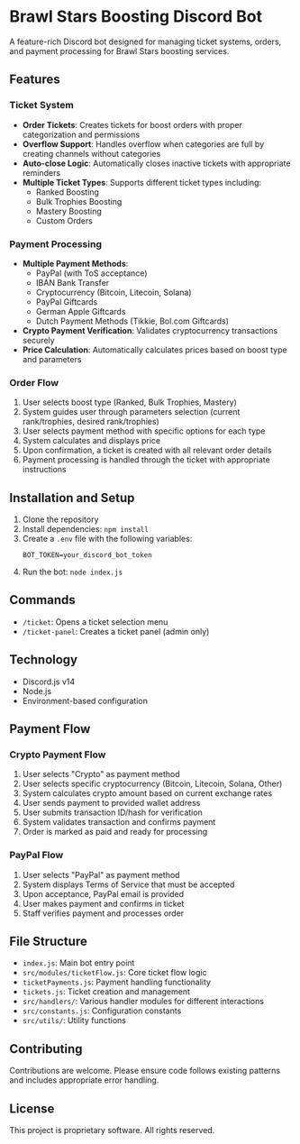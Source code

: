 # Brawl Stars Boosting Discord Bot

A feature-rich Discord bot designed for managing ticket systems, orders, and payment processing for Brawl Stars boosting services.

## Features

### Ticket System
- **Order Tickets**: Creates tickets for boost orders with proper categorization and permissions
- **Overflow Support**: Handles overflow when categories are full by creating channels without categories
- **Auto-close Logic**: Automatically closes inactive tickets with appropriate reminders
- **Multiple Ticket Types**: Supports different ticket types including:
  - Ranked Boosting
  - Bulk Trophies Boosting
  - Mastery Boosting
  - Custom Orders

### Payment Processing
- **Multiple Payment Methods**:
  - PayPal (with ToS acceptance)
  - IBAN Bank Transfer
  - Cryptocurrency (Bitcoin, Litecoin, Solana)
  - PayPal Giftcards
  - German Apple Giftcards
  - Dutch Payment Methods (Tikkie, Bol.com Giftcards)
- **Crypto Payment Verification**: Validates cryptocurrency transactions securely
- **Price Calculation**: Automatically calculates prices based on boost type and parameters

### Order Flow
1. User selects boost type (Ranked, Bulk Trophies, Mastery)
2. System guides user through parameters selection (current rank/trophies, desired rank/trophies)
3. User selects payment method with specific options for each type
4. System calculates and displays price
5. Upon confirmation, a ticket is created with all relevant order details
6. Payment processing is handled through the ticket with appropriate instructions

## Installation and Setup

1. Clone the repository
2. Install dependencies: `npm install`
3. Create a `.env` file with the following variables:
   ```
   BOT_TOKEN=your_discord_bot_token
   ```
4. Run the bot: `node index.js`

## Commands

- `/ticket`: Opens a ticket selection menu
- `/ticket-panel`: Creates a ticket panel (admin only)

## Technology

- Discord.js v14
- Node.js
- Environment-based configuration

## Payment Flow

### Crypto Payment Flow
1. User selects "Crypto" as payment method
2. User selects specific cryptocurrency (Bitcoin, Litecoin, Solana, Other)
3. System calculates crypto amount based on current exchange rates
4. User sends payment to provided wallet address
5. User submits transaction ID/hash for verification
6. System validates transaction and confirms payment
7. Order is marked as paid and ready for processing

### PayPal Flow
1. User selects "PayPal" as payment method
2. System displays Terms of Service that must be accepted
3. Upon acceptance, PayPal email is provided
4. User makes payment and confirms in ticket
5. Staff verifies payment and processes order

## File Structure
- `index.js`: Main bot entry point
- `src/modules/ticketFlow.js`: Core ticket flow logic
- `ticketPayments.js`: Payment handling functionality
- `tickets.js`: Ticket creation and management
- `src/handlers/`: Various handler modules for different interactions
- `src/constants.js`: Configuration constants
- `src/utils/`: Utility functions

## Contributing
Contributions are welcome. Please ensure code follows existing patterns and includes appropriate error handling.

## License
This project is proprietary software. All rights reserved. 